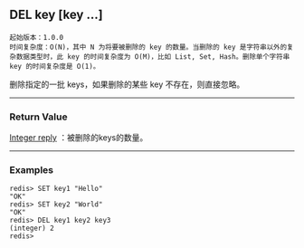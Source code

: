 ## DEL key [key ...]

    起始版本：1.0.0
    时间复杂度：O(N)，其中 N 为将要被删除的 key 的数量。当删除的 key 是字符串以外的复杂数据类型时，此 key 的时间复杂度为 O(M)，比如 List, Set, Hash。删除单个字符串 key 的时间复杂度是 O(1)。

删除指定的一批 keys，如果删除的某些 key 不存在，则直接忽略。

---

### Return Value

[Integer reply](../topics/protocol.md#resp-integers) ：被删除的keys的数量。

---

### Examples

```
redis> SET key1 "Hello"
"OK"
redis> SET key2 "World"
"OK"
redis> DEL key1 key2 key3
(integer) 2
redis> 
```